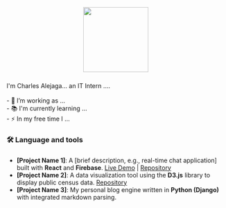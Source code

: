 <div align="center">
  <img height="150" src="https://media.giphy.com/media/M9gbBd9nbDrOTu1Mqx/giphy.gif"  />
</div>

###

<p align="left">I'm Charles Alejaga... an IT Intern ....<br><br>- 🔭 I’m working as ...<br>- 📚 I'm currently learning ...<br>- ⚡ In my free time I ...</p>

###

<h3 align="left">🛠 Language and tools</h3>

###

* **[Project Name 1]**: A [brief description, e.g., real-time chat application] built with **React** and **Firebase**. [Live Demo](Link/to/Demo) | [Repository](Link/to/Repo)
* **[Project Name 2]**: A data visualization tool using the **D3.js** library to display public census data. [Repository](Link/to/Repo)
* **[Project Name 3]**: My personal blog engine written in **Python (Django)** with integrated markdown parsing.
